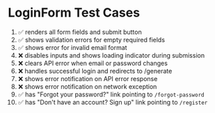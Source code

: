 # LoginForm Test Cases

1. ✅ renders all form fields and submit button
2. ✅ shows validation errors for empty required fields
3. ✅ shows error for invalid email format
4. ❌ disables inputs and shows loading indicator during submission
5. ❌ clears API error when email or password changes
6. ❌ handles successful login and redirects to /generate
7. ❌ shows error notification on API error response
8. ❌ shows error notification on network exception
9. ✅ has "Forgot your password?" link pointing to `/forgot-password`
10. ✅ has "Don't have an account? Sign up" link pointing to `/register` 